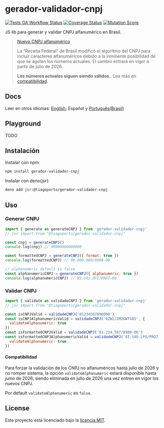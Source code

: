 # gerador-validador-cnpj

[![Tests GA Workflow Status](https://img.shields.io/github/actions/workflow/status/tiagoporto/gerador-validador-cpf/unit-tests.yml?label=unit%20tests&logo=githubactions&logoColor=white&style=flat-square)](https://github.com/tiagoporto/gerador-validador-cpf/actions/workflows/unit-tests.yml)
[![Coverage Status](https://img.shields.io/coverallsCoverage/github/tiagoporto/gerador-validador-cpf.svg?logo=coveralls&style=flat-square)](https://coveralls.io/github/tiagoporto/gerador-validador-cpf)
[![Mutation Score](https://img.shields.io/endpoint?style=flat-square&url=https://badge-api.stryker-mutator.io/github.com/tiagoporto/gerador-validador-cpf/main)](https://dashboard.stryker-mutator.io/reports/github.com/tiagoporto/gerador-validador-cpf/main)

JS lib para generar y validar CNPJ alfanumérico en Brasil.

> [Nuevo CNPJ alfanumérico](https://www.gov.br/receitafederal/pt-br/acesso-a-informacao/acoes-e-programas/programas-e-atividades/cnpj-alfanumerico)
>
> La “Receita Federal” de Brasil modificó el algoritmo del CNPJ para incluir
> caracteres alfanuméricos debido a la inminente posibilidad de que se agoten los
> números actuales. El cambio entrará en vigor a partir de julio de 2026.
>
> **Los números actuales siguen siendo válidos.**. Lea más en [compatibilidad](#compatibilidad).

## Docs

Leer en otros idiomas: [English](https://github.com/tiagoporto/gerador-validador-cpf/blob/main/packages/gerador-validador-cnpj/README.en.md), Español y [Português(Brasil)](https://github.com/tiagoporto/gerador-validador-cpf/blob/main/packages/gerador-validador-cnpj/README.md)

## Playground

TODO

## Instalación

Instalar con npm:

```bash
npm install gerador-validador-cnpj
```

Instalar con deno(jsr):

```bash
deno add jsr:@tiagoporto/gerador-validador-cnpj
```

## Uso

### Generar CNPJ

```js
import { generate as generateCNPJ } from 'gerador-validador-cnpj'
// jsr import from "@tiagoporto/gerador-validador-cnpj"

const cnpj = generateCNPJ()
console.log(cnpj) // 00000000000000

const formattedCNPJ = generateCNPJ({ format: true })
console.log(formattedCNPJ) // 00.000.000/0000-00

// alphanumeric default is false
const alphanumericCNPJ = generateCNPJ({ alphanumeric: true })
console.log(alphanumericCNPJ) // W3.U42.DFI/PRD7-00
```

### Validar CNPJ

```js
import { validate as validadeCNPJ } from 'gerador-validador-cnpj'
// jsr import from "@tiagoporto/gerador-validador-cnpj"

const isCNPJValid = validadeCNPJ('01234567890000')
const isCNPJAlphanumericValid = validadeCNPJ('9ZW2JIM2OWTG85', {
  validateAlphanumeric: true
})
const isFormattedCNPJValid = validadeCNPJ('01.234.567/8900-00')
const isFormattedCNPJAlphanumericValid = validadeCNPJ('8I.S4O.LPO/PRD7-81', {
  validateAlphanumeric: true
})
```

#### Compatibilidad

Para forzar la validación de los CNPJ no alfanuméricos hasta julio de 2026 y no
romper sistema, la opción `validateAlphanumeric` estará disponible hasta junio de
2026, siendo eliminada en julio de 2026 una vez entren en vigor los nuevos CNPJ.

Por default `validateAlphanumeric` es `false`.

## License

Este proyecto está licenciado bajo la [licencia MIT](https://github.com/tiagoporto/gerador-validador-cpf/blob/main/LICENSE).
